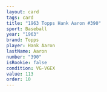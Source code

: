```yaml
---
layout: card
tags: card
title: "1963 Topps Hank Aaron #390"
sport: Baseball
year: "1963"
brand: Topps
player: Hank Aaron
lastName: Aaron
number: "390"
isRookie: false
condition: VG-VGEX
value: 113
order: 10
---
```

